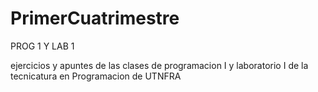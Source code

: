 # PrimerCuatrimestre
PROG 1 Y LAB 1

ejercicios y apuntes de las clases de programacion I y laboratorio I de la tecnicatura en Programacion de UTNFRA
